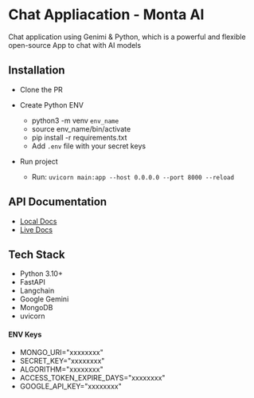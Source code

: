 # Chat Appliacation - Monta AI
Chat application using Genimi & Python, which is a powerful and flexible open-source App to chat with AI models

## Installation

- Clone the PR

- Create Python ENV
  - python3 -m venv `env_name`
  - source  env_name/bin/activate
  - pip install -r requirements.txt
  - Add `.env` file with  your secret keys


- Run project
  - Run: `uvicorn main:app --host 0.0.0.0 --port 8000 --reload`


## API Documentation

- [Local Docs](http://127.0.0.1:8000/docs)
- [Live Docs](https://monta-chat.onrender.com/docs)

## Tech Stack
- Python 3.10+
- FastAPI
- Langchain
- Google Gemini
- MongoDB
- uvicorn

#### ENV Keys
- MONGO_URI="xxxxxxxx"
- SECRET_KEY="xxxxxxxx"
- ALGORITHM="xxxxxxxx"
- ACCESS_TOKEN_EXPIRE_DAYS="xxxxxxxx"
- GOOGLE_API_KEY="xxxxxxxx"
